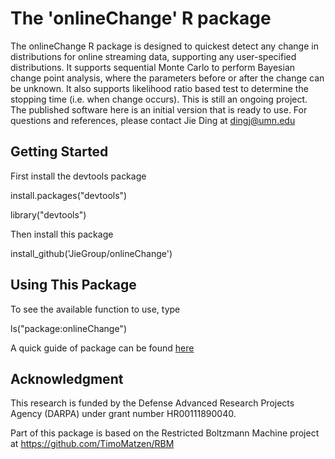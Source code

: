 # The 'onlineChange' R package
The onlineChange R package is designed to quickest detect any change in distributions for online streaming data, supporting any user-specified distributions. It supports sequential Monte Carlo to perform Bayesian change point analysis, where the parameters before or after the change can be unknown. It also supports likelihood ratio based test to determine the stopping time (i.e. when change occurs).
This is still an ongoing project. The published software here is an initial version that is ready to use.
For questions and references, please contact Jie Ding at dingj@umn.edu

## Getting Started

First install the devtools package

install.packages("devtools")

library("devtools")

Then install this package

install_github('JieGroup/onlineChange')

## Using This Package

To see the available function to use, type 

ls("package:onlineChange")

A quick guide of package can be found [here](https://github.com/JieGroup/onlineChange/blob/master/vignettes/user-guide.pdf) 

## Acknowledgment

This research is funded by the Defense Advanced Research Projects Agency (DARPA) under grant number HR00111890040.

Part of this package is based on the Restricted Boltzmann Machine project at https://github.com/TimoMatzen/RBM
